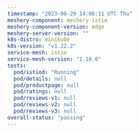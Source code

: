 ```yaml
---
timestamp: "2023-06-29 14:06:11 UTC Thu"
meshery-component: meshery-istio
meshery-component-version: edge
meshery-server-version: ""
k8s-distro: minikube
k8s-version: "v1.22.2"
service-mesh: istio
service-mesh-version: "1.18.0"
tests:
  pod/istiod: "Running"
  pod/details: null
  pod/productpage: null
  pod/ratings: null
  pod/reviews-v1: null
  pod/reviews-v2: null
  pod/reviews-v3: null
overall-status: "passing"
---
```


